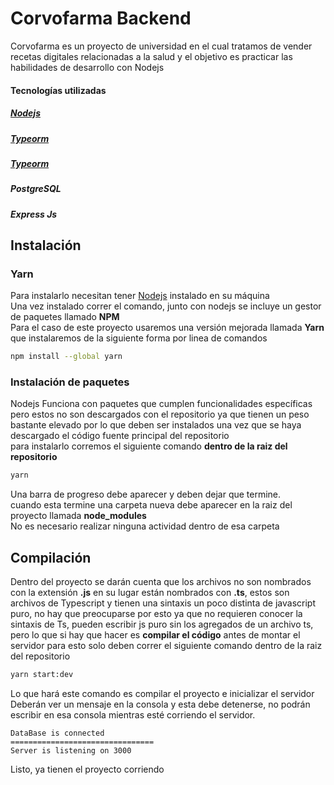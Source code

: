 # Corvofarma Backend
Corvofarma es un proyecto de universidad en el cual tratamos de vender recetas digitales relacionadas a la salud y el objetivo es practicar las habilidades de desarrollo con Nodejs
#### Tecnologías utilizadas
##### [Nodejs](https://nodejs.org/es/)
##### [Typeorm](https://typeorm.io/)
##### [Typeorm](https://www.typescriptlang.org/) 
##### PostgreSQL
##### Express Js

## Instalación
### Yarn 
Para instalarlo necesitan tener [Nodejs](https://nodejs.org/es/) instalado en su máquina  
Una vez instalado correr el comando, junto con nodejs se incluye un gestor de paquetes llamado **NPM**  
Para el caso de este proyecto usaremos una versión mejorada llamada **Yarn** que instalaremos de la siguiente forma por linea de comandos
```bash
npm install --global yarn  
```
### Instalación de paquetes
Nodejs Funciona con paquetes que cumplen funcionalidades específicas pero estos no son descargados con el repositorio ya que tienen un peso bastante elevado por lo que deben ser instalados una vez que se haya descargado el código fuente principal del repositorio  
para instalarlo corremos el siguiente comando **dentro de la raiz del repositorio**
```bash
yarn  
```
Una barra de progreso debe aparecer y deben dejar que termine.  
cuando esta termine una carpeta nueva debe aparecer en la raiz del proyecto llamada **node_modules**  
No es necesario realizar ninguna actividad dentro de esa carpeta

## Compilación
Dentro del proyecto se darán cuenta que los archivos no son nombrados con la extensión **.js** en su lugar están nombrados con **.ts**, estos son archivos de Typescript y tienen una sintaxis un poco distinta de javascript puro, no hay que preocuparse por esto ya que no requieren conocer la sintaxis de Ts, pueden escribir js puro sin los agregados de un archivo ts, pero lo que si hay que hacer es **compilar el código** antes de montar el servidor
para esto solo deben correr el siguiente comando dentro de la raiz del repositorio
```bash
yarn start:dev
```
Lo que hará este comando es compilar el proyecto e inicializar el servidor  
Deberán ver un mensaje en la consola y esta debe detenerse, no podrán escribir en esa consola mientras esté corriendo el servidor.

```
DataBase is connected
================================
Server is listening on 3000
```
Listo, ya tienen el proyecto corriendo